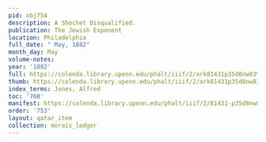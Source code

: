 ```yaml
---
pid: obj754
description: A Shochet Disqualified.
publication: The Jewish Exponent
location: Philadelphia
full_date: " May, 1882"
month_day: May
volume-notes:
year: '1882'
full: https://colenda.library.upenn.edu/phalt/iiif/2/ark81431p35d8nw83%2FSHA256E-s8799415--cb926b43180b2cd7ebf26027435aa708725a65bdecb7b00cff9560fb8cb1e176.jpeg/full/3500,/0/default.jpg
thumb: https://colenda.library.upenn.edu/phalt/iiif/2/ark81431p35d8nw83%2FSHA256E-s8799415--cb926b43180b2cd7ebf26027435aa708725a65bdecb7b00cff9560fb8cb1e176.jpeg/full/!200,200/0/default.jpg
index_terms: Jones, Alfred
toc: '768'
manifest: https://colenda.library.upenn.edu/phalt/iiif/2/81431-p35d8nw83/manifest
order: '753'
layout: qatar_item
collection: morais_ledger
---
```

